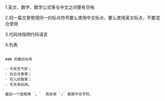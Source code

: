 
1.英文、数字、数学公式等与中文之间要有空格

2.同一篇文章使用同一的标点符号要么使用中文标点，要么使用英文标点，不要混合使用

3.代码块指明代码语言

4.列表

```

### 列表的句号

- 今天天气好；
- 白云与青草；
- 花儿对我笑；
- 天天来玩闹。

最后一个结尾用 `。`  其余用 `;` 都是中文字符。

